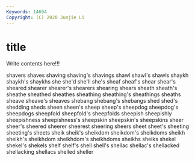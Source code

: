 ```yaml
---
Keywords: 14694
Copyright: (C) 2020 Junjie Li
---
```


# title

Write contents here!!!
 
shavers
shaves 
shaving 
shaving's 
shavings 
shawl 
shawl's 
shawls 
shaykh 
shaykh's 
shaykhs
she 
she'd 
she'll 
she's 
sheaf 
sheaf's 
shear 
shear's 
sheared 
shearer
shearer's 
shearers 
shearing 
shears 
sheath 
sheath's 
sheathe 
sheathed 
sheathes 
sheathing
sheathing's 
sheathings 
sheaths 
sheave 
sheave's 
sheaves 
shebang 
shebang's 
shebangs 
shed
shed's 
shedding 
sheds 
sheen 
sheen's 
sheep 
sheep's 
sheepdog 
sheepdog's 
sheepdogs
sheepfold 
sheepfold's 
sheepfolds 
sheepish 
sheepishly 
sheepishness 
sheepishness's 
sheepskin 
sheepskin's 
sheepskins
sheer 
sheer's 
sheered 
sheerer 
sheerest 
sheering 
sheers 
sheet 
sheet's 
sheeting
sheeting's 
sheets 
sheik 
sheik's 
sheikdom 
sheikdom's 
sheikdoms 
sheikh 
sheikh's 
sheikhdom
sheikhdom's 
sheikhdoms 
sheikhs 
sheiks 
shekel 
shekel's 
shekels 
shelf 
shelf's 
shell
shell's 
shellac 
shellac's 
shellacked 
shellacking 
shellacs 
shelled 
sheller 
